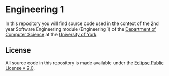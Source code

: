 # Engineering 1

In this repository you will find source code used in the context of the 2nd year Software Engineering module (Engineering 1) of the [Department of Computer Science](https://www.cs.york.ac.uk) at the [University of York](https://www.york.ac.uk).

## License

All source code in this repository is made available under the [Eclipse Public License v 2.0](LICENSE).
